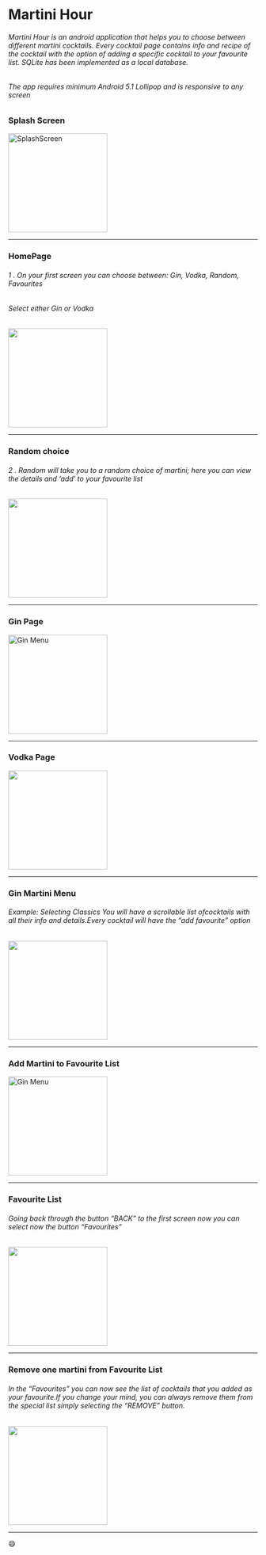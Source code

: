# Martini Hour 
###### Martini Hour is an android application that helps you to choose between different martini cocktails. Every cocktail page contains info and recipe of the cocktail with the option of adding a specific cocktail to your favourite list. SQLite has been implemented as a local database.
###### The app requires minimum Android 5.1 Lollipop and is responsive to any screen

### Splash Screen
<img width="200" alt="SplashScreen" src="https://user-images.githubusercontent.com/70955537/131239740-de778cb9-5d39-44cc-b7e0-9550b6501c63.png">

***

### HomePage
###### 1 . On your first screen you can choose between: Gin, Vodka, Random, Favourites
######     Select either Gin or Vodka
<img src="https://user-images.githubusercontent.com/70955537/131239792-d770d063-a989-494d-87b7-aa0213a9fde9.png" width="200" />

***

### Random choice 
###### 2 . Random will take you to a random choice  of  martini;  here  you  can view the details and ‘add’ to your favourite list
<img src="https://user-images.githubusercontent.com/70955537/131240117-5bc4c4b0-b185-4962-8ef9-71b2fb215df3.png" width="200" />

***

### Gin Page
<img width="200" alt="Gin Menu" src="https://user-images.githubusercontent.com/70955537/131240181-cd29d6cc-c9d0-4e59-91f5-fa434f31fa77.png">

***

### Vodka Page
<img src="https://user-images.githubusercontent.com/70955537/131240213-e5909476-5442-4186-9697-c785f7d498db.png" width="200" />

***

### Gin Martini Menu 
###### Example: Selecting Classics You will have a scrollable list ofcocktails with all their info and details.Every cocktail will have the “add favourite” option
<img src="https://user-images.githubusercontent.com/70955537/131240201-db19a33d-1ccd-4840-aca1-9555dfb77d14.png" width="200" />

***

### Add Martini to Favourite List
<img width="200" alt="Gin Menu" src="https://user-images.githubusercontent.com/70955537/131240273-9318054f-c5ba-4aab-a309-3cfcb8750dd5.png">

***

### Favourite List
###### Going back through the button “BACK” to the first screen now  you  can  select  now the button “Favourites”

<img src="https://user-images.githubusercontent.com/70955537/131240276-6333a654-bf02-4f84-a486-53d12e91ee71.png" width="200" />

***

### Remove one martini from Favourite List
###### In the “Favourites” you can now see the list  of  cocktails  that  you  added  as  your favourite.If you change your mind, you can always remove them from the special list simply selecting the “REMOVE” button.
<img src="https://user-images.githubusercontent.com/70955537/131240279-91deba6f-00bd-4620-bf26-d97cd8257214.png" width="200" />

***

😄





